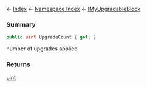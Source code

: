 ← [Index](Api-Index) ← [Namespace Index](Namespace-Index) ← [IMyUpgradableBlock](Sandbox.ModAPI.Ingame.IMyUpgradableBlock)

### Summary

```csharp
public uint UpgradeCount { get; }
```

number of upgrades applied

### Returns

[uint](https://docs.microsoft.com/en-us/dotnet/api/system.uint32?view=netframework-4.6)

